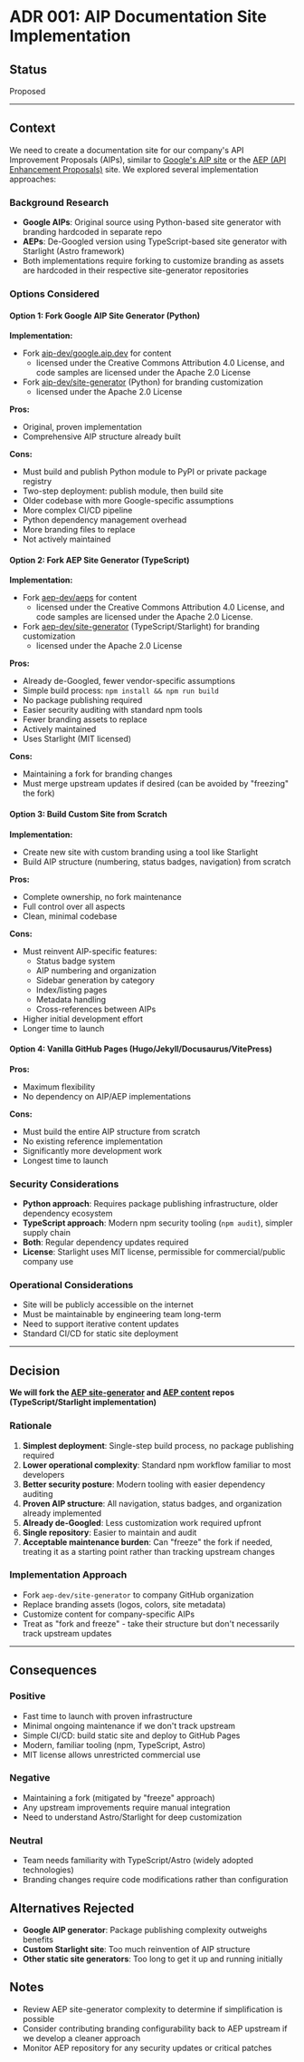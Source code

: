 # ADR 001: AIP Documentation Site Implementation

## Status

Proposed

---

## Context

We need to create a documentation site for our company's API Improvement Proposals (AIPs), similar
to [Google's AIP site](https://google.aip.dev/) or the [AEP (API Enhancement Proposals)](https://aep.dev/) site. We
explored several implementation approaches:

### Background Research

- **Google AIPs**: Original source using Python-based site generator with branding hardcoded in separate repo
- **AEPs**: De-Googled version using TypeScript-based site generator with Starlight (Astro framework)
- Both implementations require forking to customize branding as assets are hardcoded in their respective site-generator
  repositories

### Options Considered

#### Option 1: Fork Google AIP Site Generator (Python)

**Implementation:**

- Fork [aip-dev/google.aip.dev](https://github.com/aip-dev/google.aip.dev) for content
    - licensed under the Creative Commons Attribution 4.0 License, and code samples are licensed under the Apache 2.0
      License
- Fork [aip-dev/site-generator](https://github.com/aip-dev/site-generator) (Python) for branding customization
    - licensed under the Apache 2.0 License

**Pros:**

- Original, proven implementation
- Comprehensive AIP structure already built

**Cons:**

- Must build and publish Python module to PyPI or private package registry
- Two-step deployment: publish module, then build site
- Older codebase with more Google-specific assumptions
- More complex CI/CD pipeline
- Python dependency management overhead
- More branding files to replace
- Not actively maintained

#### Option 2: Fork AEP Site Generator (TypeScript)

**Implementation:**

- Fork [aep-dev/aeps](https://github.com/aep-dev/aeps) for content
    - licensed under the Creative Commons Attribution 4.0 License, and code samples are licensed under the Apache 2.0
      License.
- Fork [aep-dev/site-generator](https://github.com/aep-dev/site-generator) (TypeScript/Starlight) for branding
  customization
    - licensed under the Apache 2.0 License

**Pros:**

- Already de-Googled, fewer vendor-specific assumptions
- Simple build process: `npm install && npm run build`
- No package publishing required
- Easier security auditing with standard npm tools
- Fewer branding assets to replace
- Actively maintained
- Uses Starlight (MIT licensed)

**Cons:**

- Maintaining a fork for branding changes
- Must merge upstream updates if desired (can be avoided by "freezing" the fork)

#### Option 3: Build Custom Site from Scratch

**Implementation:**

- Create new site with custom branding using a tool like Starlight
- Build AIP structure (numbering, status badges, navigation) from scratch

**Pros:**

- Complete ownership, no fork maintenance
- Full control over all aspects
- Clean, minimal codebase

**Cons:**

- Must reinvent AIP-specific features:
    - Status badge system
    - AIP numbering and organization
    - Sidebar generation by category
    - Index/listing pages
    - Metadata handling
    - Cross-references between AIPs
- Higher initial development effort
- Longer time to launch

#### Option 4: Vanilla GitHub Pages (Hugo/Jekyll/Docusaurus/VitePress)

**Pros:**

- Maximum flexibility
- No dependency on AIP/AEP implementations

**Cons:**

- Must build the entire AIP structure from scratch
- No existing reference implementation
- Significantly more development work
- Longest time to launch

### Security Considerations

- **Python approach**: Requires package publishing infrastructure, older dependency ecosystem
- **TypeScript approach**: Modern npm security tooling (`npm audit`), simpler supply chain
- **Both**: Regular dependency updates required
- **License**: Starlight uses MIT license, permissible for commercial/public company use

### Operational Considerations

- Site will be publicly accessible on the internet
- Must be maintainable by engineering team long-term
- Need to support iterative content updates
- Standard CI/CD for static site deployment

---

## Decision

**We will fork the [AEP site-generator](https://github.com/aep-dev/site-generator)
and [AEP content](https://github.com/aep-dev/aeps) repos (TypeScript/Starlight implementation)**

### Rationale

1. **Simplest deployment**: Single-step build process, no package publishing required
2. **Lower operational complexity**: Standard npm workflow familiar to most developers
3. **Better security posture**: Modern tooling with easier dependency auditing
4. **Proven AIP structure**: All navigation, status badges, and organization already implemented
5. **Already de-Googled**: Less customization work required upfront
6. **Single repository**: Easier to maintain and audit
7. **Acceptable maintenance burden**: Can "freeze" the fork if needed, treating it as a starting point rather than
   tracking upstream changes

### Implementation Approach

- Fork `aep-dev/site-generator` to company GitHub organization
- Replace branding assets (logos, colors, site metadata)
- Customize content for company-specific AIPs
- Treat as "fork and freeze" - take their structure but don't necessarily track upstream updates

---

## Consequences

### Positive

- Fast time to launch with proven infrastructure
- Minimal ongoing maintenance if we don't track upstream
- Simple CI/CD: build static site and deploy to GitHub Pages
- Modern, familiar tooling (npm, TypeScript, Astro)
- MIT license allows unrestricted commercial use

### Negative

- Maintaining a fork (mitigated by "freeze" approach)
- Any upstream improvements require manual integration
- Need to understand Astro/Starlight for deep customization

### Neutral

- Team needs familiarity with TypeScript/Astro (widely adopted technologies)
- Branding changes require code modifications rather than configuration

## Alternatives Rejected

- **Google AIP generator**: Package publishing complexity outweighs benefits
- **Custom Starlight site**: Too much reinvention of AIP structure
- **Other static site generators**: Too long to get it up and running initially

## Notes

- Review AEP site-generator complexity to determine if simplification is possible
- Consider contributing branding configurability back to AEP upstream if we develop a cleaner approach
- Monitor AEP repository for any security updates or critical patches

